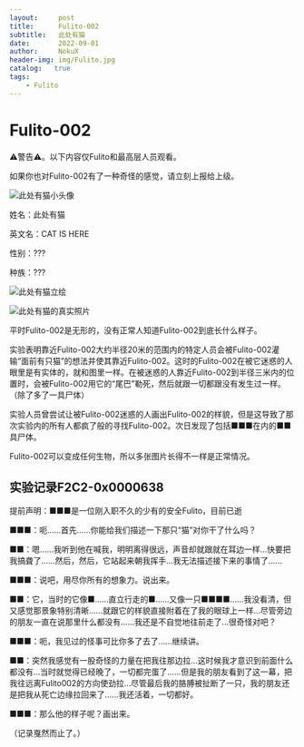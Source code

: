 ```yaml
---
layout:     post
title:      Fulito-002
subtitle:   此处有猫
date:       2022-09-01
author:     NokuX
header-img: img/Fulito.jpg
catalog:   true
tags:
    - Fulito
---
```

# Fulito-002

⚠警告⚠。以下内容仅Fulito和最高层人员观看。

如果你也对Fulito-002有了一种奇怪的感觉，请立刻上报给上级。

![此处有猫小头像]({{site.baseurl}}/img-post/fulito002.jpg)

姓名：此处有猫

英文名：CAT IS HERE

性别：???

种族：???

![此处有猫立绘]({{site.baseurl}}/img-post/fulito002.png)

![此处有猫的真实照片]({{site.baseurl}}/img-post/fulito002photo.jpg)

平时Fulito-002是无形的，没有正常人知道Fulito-002到底长什么样子。

实验表明靠近Fulito-002大约半径20米的范围内的特定人员会被Fulito-002灌输“面前有只猫”的想法并使其靠近Fulito-002。这时的Fulito-002在被它迷惑的人眼里是有实体的，就和图里一样。在被迷惑的人靠近Fulito-002到半径三米内的位置时，会被Fulito-002用它的“尾巴”勒死，然后就跟一切都跟没有发生过一样。（除了多了一具尸体）

实验人员曾尝试让被Fulito-002迷惑的人画出Fulito-002的样貌，但是这导致了那次实验内的所有人都疯了般的寻找Fulito-002。次日发现了包括■■■在内的■■具尸体。

Fulito-002可以变成任何生物，所以多张图片长得不一样是正常情况。

## 实验记录F2C2-0x0000638

提前声明：■■■是一位刚入职不久的少有的安全Fulito，目前已逝

■■■：呃……首先……你能给我们描述一下那只“猫”对你干了什么吗？

■■：嗯……我听到他在喊我，明明离得很远，声音却就跟就在耳边一样…快要把我搞聋了……然后，然后，它站起来朝我挥手…我无法描述接下来的事情了……

■■■：说吧，用尽你所有的想象力。说出来。

■■：它，当时的它像■……直立行走的■……又像一只■■■■……我没看清，但又感觉那景象特别清晰……就跟它的样貌直接附着在了我的眼球上一样…尽管旁边的朋友一直在说那里什么都没有……我还是不自觉地往前走了…很奇怪对吧？

■■■：呃，我见过的怪事可比你多了去了……继续讲。

■■：突然我感觉有一股奇怪的力量在把我往那边拉…这时候我才意识到前面什么都没有…当时就觉得已经晚了，一切都完蛋了……但是我的朋友看到了这一幕，把我往远离Fulito002的方向使劲拉…尽管最后我的胳膊被扯断了一只，我的朋友还是把我从死亡边缘拉回来了……我还活着，一切都好。

■■■：那么他的样子呢？画出来。

（记录戛然而止了。）
